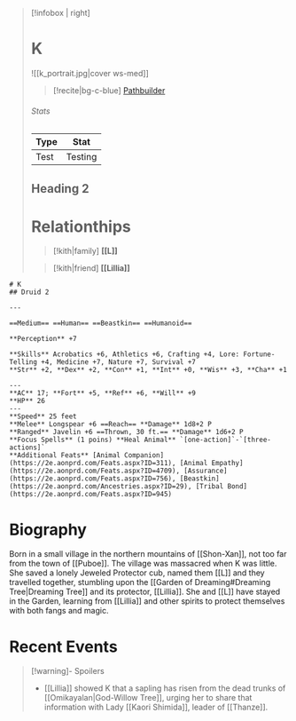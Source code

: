 > [!infobox | right]
> # K
> ![[k_portrait.jpg|cover ws-med]]
> >[!recite|bg-c-blue] [Pathbuilder](https://pathbuilder2e.com/launch.html?build=833811)
> 
> ###### Stats
> | Type | Stat |
> | ---- | ---- |
> | Test | Testing |
> ## Heading 2
> # Relationthips
> >[!kith|family] **[[L]]**
> 
>  > [!kith|friend] **[[Lillia]]**

```pf2e-stats
# K
## Druid 2

---

==Medium== ==Human== ==Beastkin== ==Humanoid==

**Perception** +7

**Skills** Acrobatics +6, Athletics +6, Crafting +4, Lore: Fortune-Telling +4, Medicine +7, Nature +7, Survival +7
**Str** +2, **Dex** +2, **Con** +1, **Int** +0, **Wis** +3, **Cha** +1

---
**AC** 17; **Fort** +5, **Ref** +6, **Will** +9
**HP** 26
---
**Speed** 25 feet
**Melee** Longspear +6 ==Reach== **Damage** 1d8+2 P
**Ranged** Javelin +6 ==Thrown, 30 ft.== **Damage** 1d6+2 P
**Focus Spells** (1 poins) **Heal Animal** `[one-action]`-`[three-actions]`
**Additional Feats** [Animal Companion](https://2e.aonprd.com/Feats.aspx?ID=311), [Animal Empathy](https://2e.aonprd.com/Feats.aspx?ID=4709), [Assurance](https://2e.aonprd.com/Feats.aspx?ID=756), [Beastkin](https://2e.aonprd.com/Ancestries.aspx?ID=29), [Tribal Bond](https://2e.aonprd.com/Feats.aspx?ID=945)
```
# Biography
Born in a small village in the northern mountains of [[Shon-Xan]], not too far from the town of [[Puboe]]. The village was massacred when K was little. She saved a lonely Jeweled Protector cub, named them [[L]] and they travelled together, stumbling upon the [[Garden of Dreaming#Dreaming Tree|Dreaming Tree]] and its protector, [[Lillia]]. She and [[L]] have stayed in the Garden, learning from [[Lillia]] and other spirits to protect themselves with both fangs and magic.
# Recent Events

> [!warning]- Spoilers
>  - [[Lillia]] showed K that a sapling has risen from the dead trunks of [[Omikayalan|God-Willow Tree]], urging her to share that information with Lady [[Kaori Shimida]], leader of [[Thanze]].